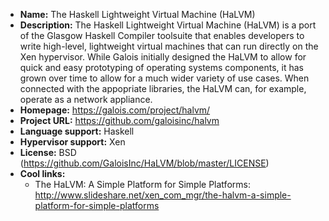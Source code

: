 - **Name:** The Haskell Lightweight Virtual Machine (HaLVM)
- **Description:** The Haskell Lightweight Virtual Machine (HaLVM) is a port of
  the Glasgow Haskell Compiler toolsuite that enables developers to write
  high-level, lightweight virtual machines that can run directly on the Xen
  hypervisor. While Galois initially designed the HaLVM to allow for quick and
  easy prototyping of operating systems components, it has grown over time to
  allow for a much wider variety of use cases. When connected with the
  appopriate libraries, the HaLVM can, for example, operate as a network appliance.
- **Homepage:** https://galois.com/project/halvm/
- **Project URL:** https://github.com/galoisinc/halvm
- **Language support:** Haskell
- **Hypervisor support:** Xen
- **License:** BSD (https://github.com/GaloisInc/HaLVM/blob/master/LICENSE)
- **Cool links:**
  - The HaLVM: A Simple Platform for Simple Platforms: http://www.slideshare.net/xen_com_mgr/the-halvm-a-simple-platform-for-simple-platforms
  